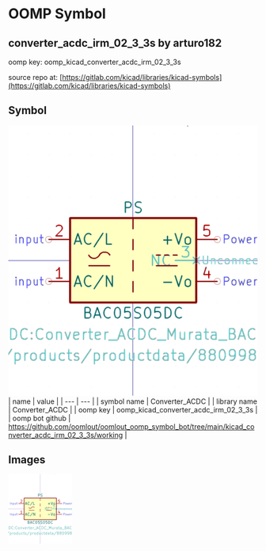 # OOMP Symbol  
## converter_acdc_irm_02_3_3s  by arturo182  
  
oomp key: oomp_kicad_converter_acdc_irm_02_3_3s  
  
source repo at: [https://gitlab.com/kicad/libraries/kicad-symbols](https://gitlab.com/kicad/libraries/kicad-symbols)  
## Symbol  
  
[![working.png](working_600.png)](working.png)  
| name | value | 
| --- | --- | 
| symbol name | Converter_ACDC | 
| library name | Converter_ACDC | 
| oomp key | oomp_kicad_converter_acdc_irm_02_3_3s | 
| oomp bot github | https://github.com/oomlout/oomlout_oomp_symbol_bot/tree/main/kicad_converter_acdc_irm_02_3_3s/working | 
## Images  
  
[![working.png](working_140.png)](working.png)  
